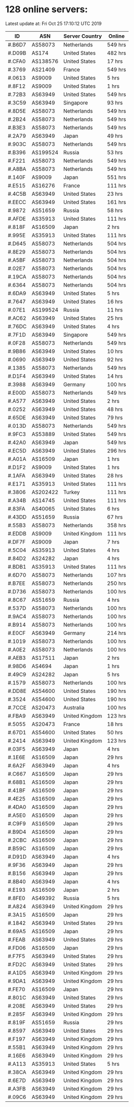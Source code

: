 # 128 online servers:

Latest update at: Fri Oct 25 17:10:12 UTC 2019

| ID | ASN | Server Country | Online |
| -- | --- | -------------- | ------ |
| #.B6D7 | AS58073 | Netherlands | 549 hrs |
| #.D09B | AS174 | United States | 482 hrs |
| #.CFA0 | AS138576 | United States | 17 hrs |
| #.3769 | AS21409 | France | 549 hrs |
| #.0613 | AS9009 | United States | 5 hrs |
| #.8F12 | AS9009 | United States | 1 hrs |
| #.72B3 | AS63949 | United States | 549 hrs |
| #.3C59 | AS63949 | Singapore | 93 hrs |
| #.8D5E | AS58073 | Netherlands | 549 hrs |
| #.2B24 | AS58073 | Netherlands | 549 hrs |
| #.B3E3 | AS58073 | Netherlands | 549 hrs |
| #.2A79 | AS63949 | Japan | 49 hrs |
| #.903C | AS58073 | Netherlands | 549 hrs |
| #.B396 | AS199524 | Russia | 53 hrs |
| #.F221 | AS58073 | Netherlands | 549 hrs |
| #.A8BA | AS58073 | Netherlands | 549 hrs |
| #.140F | AS9009 | Japan | 551 hrs |
| #.E515 | AS16276 | France | 111 hrs |
| #.4C5B | AS63949 | United States | 23 hrs |
| #.EECC | AS63949 | United States | 161 hrs |
| #.9872 | AS51659 | Russia | 58 hrs |
| #.AFDE | AS35913 | United States | 111 hrs |
| #.818F | AS16509 | Japan | 2 hrs |
| #.995E | AS35913 | United States | 111 hrs |
| #.D645 | AS58073 | Netherlands | 504 hrs |
| #.8E29 | AS58073 | Netherlands | 504 hrs |
| #.A5BF | AS58073 | Netherlands | 504 hrs |
| #.02E7 | AS58073 | Netherlands | 504 hrs |
| #.19CA | AS58073 | Netherlands | 504 hrs |
| #.6364 | AS58073 | Netherlands | 504 hrs |
| #.6DA9 | AS63949 | United States | 5 hrs |
| #.7647 | AS63949 | United States | 16 hrs |
| #.07E1 | AS199524 | Russia | 11 hrs |
| #.AC62 | AS63949 | United States | 25 hrs |
| #.76DC | AS63949 | United States | 4 hrs |
| #.7F1D | AS63949 | Singapore | 549 hrs |
| #.0F28 | AS58073 | Netherlands | 549 hrs |
| #.9B86 | AS63949 | United States | 10 hrs |
| #.0690 | AS63949 | United States | 92 hrs |
| #.1385 | AS58073 | Netherlands | 549 hrs |
| #.D1F4 | AS63949 | United States | 14 hrs |
| #.3988 | AS63949 | Germany | 100 hrs |
| #.E00D | AS58073 | Netherlands | 549 hrs |
| #.A577 | AS63949 | United States | 2 hrs |
| #.0252 | AS63949 | United States | 48 hrs |
| #.65DE | AS63949 | United States | 79 hrs |
| #.013D | AS58073 | Netherlands | 549 hrs |
| #.9FC3 | AS53889 | United States | 549 hrs |
| #.42A0 | AS63949 | Japan | 549 hrs |
| #.EC5D | AS63949 | United States | 296 hrs |
| #.A01A | AS16509 | Japan | 1 hrs |
| #.D1F2 | AS9009 | United States | 1 hrs |
| #.1AFA | AS63949 | United States | 28 hrs |
| #.E171 | AS35913 | United States | 111 hrs |
| #.3806 | AS202422 | Turkey | 111 hrs |
| #.A34B | AS14745 | United States | 111 hrs |
| #.83FA | AS40065 | United States | 6 hrs |
| #.43DD | AS51659 | Russia | 67 hrs |
| #.55B3 | AS58073 | Netherlands | 358 hrs |
| #.EDDB | AS9009 | United Kingdom | 111 hrs |
| #.DF7F | AS9009 | Japan | 7 hrs |
| #.5C04 | AS35913 | United States | 4 hrs |
| #.84D2 | AS24282 | Japan | 4 hrs |
| #.BDB1 | AS35913 | United States | 111 hrs |
| #.6D70 | AS58073 | Netherlands | 107 hrs |
| #.B7EE | AS58073 | Netherlands | 250 hrs |
| #.D736 | AS58073 | Netherlands | 100 hrs |
| #.8C67 | AS51659 | Russia | 4 hrs |
| #.537D | AS58073 | Netherlands | 100 hrs |
| #.9AC4 | AS58073 | Netherlands | 100 hrs |
| #.B914 | AS58073 | Netherlands | 100 hrs |
| #.E0CF | AS63949 | Germany | 214 hrs |
| #.1019 | AS58073 | Netherlands | 100 hrs |
| #.A0E2 | AS58073 | Netherlands | 100 hrs |
| #.AEB3 | AS17511 | Japan | 2 hrs |
| #.98D6 | AS4694 | Japan | 1 hrs |
| #.49C9 | AS24282 | Japan | 5 hrs |
| #.1579 | AS58073 | Netherlands | 100 hrs |
| #.DD8E | AS54600 | United States | 190 hrs |
| #.3524 | AS54600 | United States | 190 hrs |
| #.7CCE | AS20473 | Australia | 100 hrs |
| #.FBA9 | AS63949 | United Kingdom | 123 hrs |
| #.5055 | AS20473 | France | 18 hrs |
| #.67D1 | AS54600 | United States | 50 hrs |
| #.2414 | AS63949 | United Kingdom | 123 hrs |
| #.03F5 | AS63949 | Japan | 4 hrs |
| #.1E6E | AS16509 | Japan | 29 hrs |
| #.6A2F | AS63949 | Japan | 4 hrs |
| #.C667 | AS16509 | Japan | 29 hrs |
| #.68B1 | AS16509 | Japan | 29 hrs |
| #.41BF | AS16509 | Japan | 29 hrs |
| #.4E25 | AS16509 | Japan | 29 hrs |
| #.4DA0 | AS16509 | Japan | 29 hrs |
| #.A5E0 | AS16509 | Japan | 29 hrs |
| #.C9F9 | AS16509 | Japan | 29 hrs |
| #.B9D4 | AS16509 | Japan | 29 hrs |
| #.2CBC | AS16509 | Japan | 29 hrs |
| #.B59C | AS16509 | Japan | 29 hrs |
| #.D91D | AS63949 | Japan | 4 hrs |
| #.9F36 | AS63949 | Japan | 29 hrs |
| #.B156 | AS63949 | Japan | 29 hrs |
| #.8B40 | AS63949 | Japan | 4 hrs |
| #.E193 | AS16509 | Japan | 2 hrs |
| #.8FE0 | AS49392 | Russia | 5 hrs |
| #.A824 | AS63949 | United Kingdom | 29 hrs |
| #.3A15 | AS16509 | Japan | 29 hrs |
| #.1842 | AS63949 | United States | 29 hrs |
| #.69A5 | AS16509 | Japan | 29 hrs |
| #.FEAB | AS63949 | United States | 29 hrs |
| #.FD06 | AS16509 | Japan | 29 hrs |
| #.F7F5 | AS63949 | United States | 29 hrs |
| #.FD2C | AS63949 | United States | 29 hrs |
| #.A1D5 | AS63949 | United Kingdom | 29 hrs |
| #.9DA1 | AS63949 | United Kingdom | 29 hrs |
| #.FE70 | AS16509 | Japan | 29 hrs |
| #.801C | AS63949 | United States | 29 hrs |
| #.208E | AS63949 | United States | 29 hrs |
| #.285F | AS63949 | United Kingdom | 29 hrs |
| #.819F | AS51659 | Russia | 29 hrs |
| #.8597 | AS63949 | United States | 29 hrs |
| #.F197 | AS63949 | United Kingdom | 29 hrs |
| #.55B1 | AS63949 | United Kingdom | 29 hrs |
| #.16E6 | AS63949 | United Kingdom | 29 hrs |
| #.A113 | AS35913 | United States | 5 hrs |
| #.38CA | AS63949 | United Kingdom | 29 hrs |
| #.6E7D | AS63949 | United Kingdom | 29 hrs |
| #.A3FB | AS63949 | United Kingdom | 29 hrs |
| #.09C6 | AS63949 | United Kingdom | 29 hrs |

